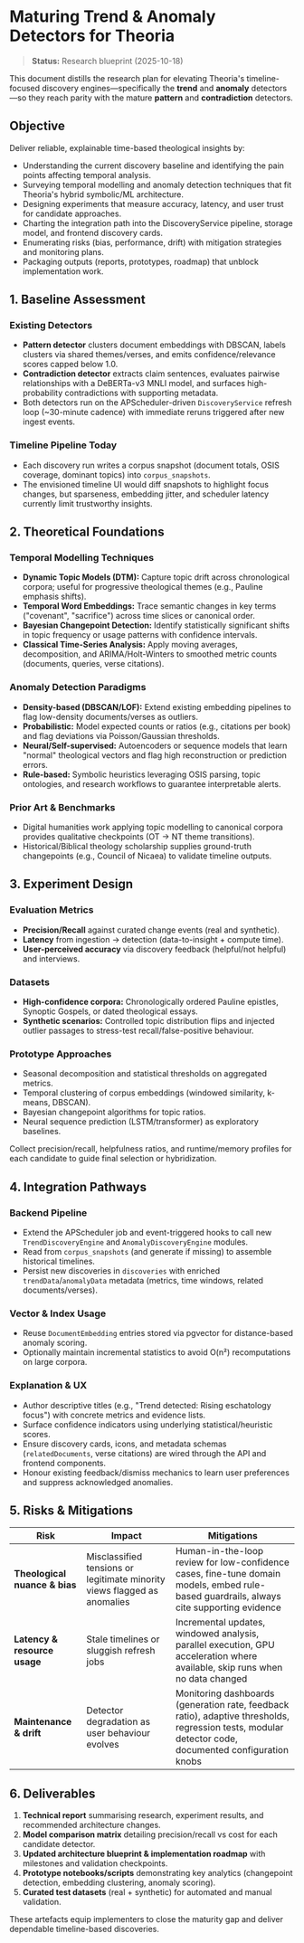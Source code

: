 # Maturing Trend & Anomaly Detectors for Theoria

> **Status:** Research blueprint (2025-10-18)

This document distills the research plan for elevating Theoria's timeline-focused discovery engines—specifically the **trend** and **anomaly** detectors—so they reach parity with the mature **pattern** and **contradiction** detectors.

## Objective

Deliver reliable, explainable time-based theological insights by:

- Understanding the current discovery baseline and identifying the pain points affecting temporal analysis.
- Surveying temporal modelling and anomaly detection techniques that fit Theoria's hybrid symbolic/ML architecture.
- Designing experiments that measure accuracy, latency, and user trust for candidate approaches.
- Charting the integration path into the DiscoveryService pipeline, storage model, and frontend discovery cards.
- Enumerating risks (bias, performance, drift) with mitigation strategies and monitoring plans.
- Packaging outputs (reports, prototypes, roadmap) that unblock implementation work.

## 1. Baseline Assessment

### Existing Detectors

- **Pattern detector** clusters document embeddings with DBSCAN, labels clusters via shared themes/verses, and emits confidence/relevance scores capped below 1.0.
- **Contradiction detector** extracts claim sentences, evaluates pairwise relationships with a DeBERTa-v3 MNLI model, and surfaces high-probability contradictions with supporting metadata.
- Both detectors run on the APScheduler-driven `DiscoveryService` refresh loop (~30-minute cadence) with immediate reruns triggered after new ingest events.

### Timeline Pipeline Today

- Each discovery run writes a corpus snapshot (document totals, OSIS coverage, dominant topics) into `corpus_snapshots`.
- The envisioned timeline UI would diff snapshots to highlight focus changes, but sparseness, embedding jitter, and scheduler latency currently limit trustworthy insights.

## 2. Theoretical Foundations

### Temporal Modelling Techniques

- **Dynamic Topic Models (DTM):** Capture topic drift across chronological corpora; useful for progressive theological themes (e.g., Pauline emphasis shifts).
- **Temporal Word Embeddings:** Trace semantic changes in key terms ("covenant", "sacrifice") across time slices or canonical order.
- **Bayesian Changepoint Detection:** Identify statistically significant shifts in topic frequency or usage patterns with confidence intervals.
- **Classical Time-Series Analysis:** Apply moving averages, decomposition, and ARIMA/Holt-Winters to smoothed metric counts (documents, queries, verse citations).

### Anomaly Detection Paradigms

- **Density-based (DBSCAN/LOF):** Extend existing embedding pipelines to flag low-density documents/verses as outliers.
- **Probabilistic:** Model expected counts or ratios (e.g., citations per book) and flag deviations via Poisson/Gaussian thresholds.
- **Neural/Self-supervised:** Autoencoders or sequence models that learn "normal" theological vectors and flag high reconstruction or prediction errors.
- **Rule-based:** Symbolic heuristics leveraging OSIS parsing, topic ontologies, and research workflows to guarantee interpretable alerts.

### Prior Art & Benchmarks

- Digital humanities work applying topic modelling to canonical corpora provides qualitative checkpoints (OT → NT theme transitions).
- Historical/Biblical theology scholarship supplies ground-truth changepoints (e.g., Council of Nicaea) to validate timeline outputs.

## 3. Experiment Design

### Evaluation Metrics

- **Precision/Recall** against curated change events (real and synthetic).
- **Latency** from ingestion → detection (data-to-insight + compute time).
- **User-perceived accuracy** via discovery feedback (helpful/not helpful) and interviews.

### Datasets

- **High-confidence corpora:** Chronologically ordered Pauline epistles, Synoptic Gospels, or dated theological essays.
- **Synthetic scenarios:** Controlled topic distribution flips and injected outlier passages to stress-test recall/false-positive behaviour.

### Prototype Approaches

- Seasonal decomposition and statistical thresholds on aggregated metrics.
- Temporal clustering of corpus embeddings (windowed similarity, k-means, DBSCAN).
- Bayesian changepoint algorithms for topic ratios.
- Neural sequence prediction (LSTM/transformer) as exploratory baselines.

Collect precision/recall, helpfulness ratios, and runtime/memory profiles for each candidate to guide final selection or hybridization.

## 4. Integration Pathways

### Backend Pipeline

- Extend the APScheduler job and event-triggered hooks to call new `TrendDiscoveryEngine` and `AnomalyDiscoveryEngine` modules.
- Read from `corpus_snapshots` (and generate if missing) to assemble historical timelines.
- Persist new discoveries in `discoveries` with enriched `trendData`/`anomalyData` metadata (metrics, time windows, related documents/verses).

### Vector & Index Usage

- Reuse `DocumentEmbedding` entries stored via pgvector for distance-based anomaly scoring.
- Optionally maintain incremental statistics to avoid O(n²) recomputations on large corpora.

### Explanation & UX

- Author descriptive titles (e.g., "Trend detected: Rising eschatology focus") with concrete metrics and evidence lists.
- Surface confidence indicators using underlying statistical/heuristic scores.
- Ensure discovery cards, icons, and metadata schemas (`relatedDocuments`, verse citations) are wired through the API and frontend components.
- Honour existing feedback/dismiss mechanics to learn user preferences and suppress acknowledged anomalies.

## 5. Risks & Mitigations

| Risk | Impact | Mitigations |
| --- | --- | --- |
| **Theological nuance & bias** | Misclassified tensions or legitimate minority views flagged as anomalies | Human-in-the-loop review for low-confidence cases, fine-tune domain models, embed rule-based guardrails, always cite supporting evidence |
| **Latency & resource usage** | Stale timelines or sluggish refresh jobs | Incremental updates, windowed analysis, parallel execution, GPU acceleration where available, skip runs when no data changed |
| **Maintenance & drift** | Detector degradation as user behaviour evolves | Monitoring dashboards (generation rate, feedback ratio), adaptive thresholds, regression tests, modular detector code, documented configuration knobs |

## 6. Deliverables

1. **Technical report** summarising research, experiment results, and recommended architecture changes.
2. **Model comparison matrix** detailing precision/recall vs cost for each candidate detector.
3. **Updated architecture blueprint & implementation roadmap** with milestones and validation checkpoints.
4. **Prototype notebooks/scripts** demonstrating key analytics (changepoint detection, embedding clustering, anomaly scoring).
5. **Curated test datasets** (real + synthetic) for automated and manual validation.

These artefacts equip implementers to close the maturity gap and deliver dependable timeline-based discoveries.
